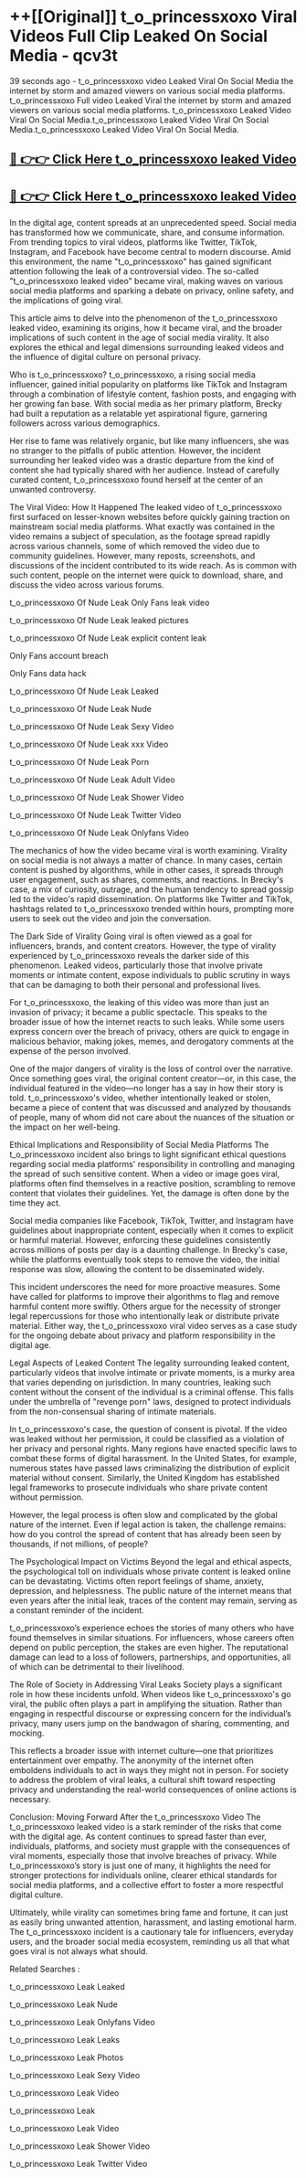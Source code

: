 # ++[[Original]] t_o_princessxoxo Viral Videos Full Clip Leaked On Social Media - qcv3t<br>

39 seconds ago - t_o_princessxoxo video Leaked Viral On Social Media the internet by storm and amazed viewers on various social media platforms.
t_o_princessxoxo Full video Leaked Viral the internet by storm and amazed viewers on various social media platforms. t_o_princessxoxo Leaked Video Viral On Social Media.t_o_princessxoxo Leaked Video Viral On Social Media.t_o_princessxoxo Leaked Video Viral On Social Media.<br>


## [🔴 👉👉 Click Here t_o_princessxoxo leaked Video ](https://onlyclips.site?title=t_o_princessxoxo&ref=git)

## [🔴 👉👉 Click Here t_o_princessxoxo leaked Video ](https://onlyclips.site?title=t_o_princessxoxo&ref=git)

In the digital age, content spreads at an unprecedented speed. Social media has transformed how we communicate, share, and consume information. From trending topics to viral videos, platforms like Twitter, TikTok, Instagram, and Facebook have become central to modern discourse. Amid this environment, the name "t_o_princessxoxo" has gained significant attention following the leak of a controversial video. The so-called "t_o_princessxoxo leaked video" became viral, making waves on various social media platforms and sparking a debate on privacy, online safety, and the implications of going viral.

This article aims to delve into the phenomenon of the t_o_princessxoxo leaked video, examining its origins, how it became viral, and the broader implications of such content in the age of social media virality. It also explores the ethical and legal dimensions surrounding leaked videos and the influence of digital culture on personal privacy.

Who is t_o_princessxoxo?
t_o_princessxoxo, a rising social media influencer, gained initial popularity on platforms like TikTok and Instagram through a combination of lifestyle content, fashion posts, and engaging with her growing fan base. With social media as her primary platform, Brecky had built a reputation as a relatable yet aspirational figure, garnering followers across various demographics.

Her rise to fame was relatively organic, but like many influencers, she was no stranger to the pitfalls of public attention. However, the incident surrounding her leaked video was a drastic departure from the kind of content she had typically shared with her audience. Instead of carefully curated content, t_o_princessxoxo found herself at the center of an unwanted controversy.

The Viral Video: How It Happened
The leaked video of t_o_princessxoxo first surfaced on lesser-known websites before quickly gaining traction on mainstream social media platforms. What exactly was contained in the video remains a subject of speculation, as the footage spread rapidly across various channels, some of which removed the video due to community guidelines. However, many reposts, screenshots, and discussions of the incident contributed to its wide reach. As is common with such content, people on the internet were quick to download, share, and discuss the video across various forums.

t_o_princessxoxo Of Nude Leak Only Fans leak video

t_o_princessxoxo Of Nude Leak leaked pictures

t_o_princessxoxo Of Nude Leak explicit content leak

Only Fans account breach

Only Fans data hack

t_o_princessxoxo Of Nude Leak Leaked

t_o_princessxoxo Of Nude Leak Nude

t_o_princessxoxo Of Nude Leak Sexy Video

t_o_princessxoxo Of Nude Leak xxx Video

t_o_princessxoxo Of Nude Leak Porn

t_o_princessxoxo Of Nude Leak Adult Video

t_o_princessxoxo Of Nude Leak Shower Video

t_o_princessxoxo Of Nude Leak Twitter Video

t_o_princessxoxo Of Nude Leak Onlyfans Video

The mechanics of how the video became viral is worth examining. Virality on social media is not always a matter of chance. In many cases, certain content is pushed by algorithms, while in other cases, it spreads through user engagement, such as shares, comments, and reactions. In Brecky's case, a mix of curiosity, outrage, and the human tendency to spread gossip led to the video's rapid dissemination. On platforms like Twitter and TikTok, hashtags related to t_o_princessxoxo trended within hours, prompting more users to seek out the video and join the conversation.

The Dark Side of Virality
Going viral is often viewed as a goal for influencers, brands, and content creators. However, the type of virality experienced by t_o_princessxoxo reveals the darker side of this phenomenon. Leaked videos, particularly those that involve private moments or intimate content, expose individuals to public scrutiny in ways that can be damaging to both their personal and professional lives.

For t_o_princessxoxo, the leaking of this video was more than just an invasion of privacy; it became a public spectacle. This speaks to the broader issue of how the internet reacts to such leaks. While some users express concern over the breach of privacy, others are quick to engage in malicious behavior, making jokes, memes, and derogatory comments at the expense of the person involved.

One of the major dangers of virality is the loss of control over the narrative. Once something goes viral, the original content creator—or, in this case, the individual featured in the video—no longer has a say in how their story is told. t_o_princessxoxo's video, whether intentionally leaked or stolen, became a piece of content that was discussed and analyzed by thousands of people, many of whom did not care about the nuances of the situation or the impact on her well-being.

Ethical Implications and Responsibility of Social Media Platforms
The t_o_princessxoxo incident also brings to light significant ethical questions regarding social media platforms' responsibility in controlling and managing the spread of such sensitive content. When a video or image goes viral, platforms often find themselves in a reactive position, scrambling to remove content that violates their guidelines. Yet, the damage is often done by the time they act.

Social media companies like Facebook, TikTok, Twitter, and Instagram have guidelines about inappropriate content, especially when it comes to explicit or harmful material. However, enforcing these guidelines consistently across millions of posts per day is a daunting challenge. In Brecky's case, while the platforms eventually took steps to remove the video, the initial response was slow, allowing the content to be disseminated widely.

This incident underscores the need for more proactive measures. Some have called for platforms to improve their algorithms to flag and remove harmful content more swiftly. Others argue for the necessity of stronger legal repercussions for those who intentionally leak or distribute private material. Either way, the t_o_princessxoxo viral video serves as a case study for the ongoing debate about privacy and platform responsibility in the digital age.

Legal Aspects of Leaked Content
The legality surrounding leaked content, particularly videos that involve intimate or private moments, is a murky area that varies depending on jurisdiction. In many countries, leaking such content without the consent of the individual is a criminal offense. This falls under the umbrella of "revenge porn" laws, designed to protect individuals from the non-consensual sharing of intimate materials.

In t_o_princessxoxo's case, the question of consent is pivotal. If the video was leaked without her permission, it could be classified as a violation of her privacy and personal rights. Many regions have enacted specific laws to combat these forms of digital harassment. In the United States, for example, numerous states have passed laws criminalizing the distribution of explicit material without consent. Similarly, the United Kingdom has established legal frameworks to prosecute individuals who share private content without permission.

However, the legal process is often slow and complicated by the global nature of the internet. Even if legal action is taken, the challenge remains: how do you control the spread of content that has already been seen by thousands, if not millions, of people?

The Psychological Impact on Victims
Beyond the legal and ethical aspects, the psychological toll on individuals whose private content is leaked online can be devastating. Victims often report feelings of shame, anxiety, depression, and helplessness. The public nature of the internet means that even years after the initial leak, traces of the content may remain, serving as a constant reminder of the incident.

t_o_princessxoxo’s experience echoes the stories of many others who have found themselves in similar situations. For influencers, whose careers often depend on public perception, the stakes are even higher. The reputational damage can lead to a loss of followers, partnerships, and opportunities, all of which can be detrimental to their livelihood.

The Role of Society in Addressing Viral Leaks
Society plays a significant role in how these incidents unfold. When videos like t_o_princessxoxo's go viral, the public often plays a part in amplifying the situation. Rather than engaging in respectful discourse or expressing concern for the individual’s privacy, many users jump on the bandwagon of sharing, commenting, and mocking.

This reflects a broader issue with internet culture—one that prioritizes entertainment over empathy. The anonymity of the internet often emboldens individuals to act in ways they might not in person. For society to address the problem of viral leaks, a cultural shift toward respecting privacy and understanding the real-world consequences of online actions is necessary.

Conclusion: Moving Forward After the t_o_princessxoxo Video
The t_o_princessxoxo leaked video is a stark reminder of the risks that come with the digital age. As content continues to spread faster than ever, individuals, platforms, and society must grapple with the consequences of viral moments, especially those that involve breaches of privacy. While t_o_princessxoxo’s story is just one of many, it highlights the need for stronger protections for individuals online, clearer ethical standards for social media platforms, and a collective effort to foster a more respectful digital culture.

Ultimately, while virality can sometimes bring fame and fortune, it can just as easily bring unwanted attention, harassment, and lasting emotional harm. The t_o_princessxoxo incident is a cautionary tale for influencers, everyday users, and the broader social media ecosystem, reminding us all that what goes viral is not always what should.

Related Searches :

t_o_princessxoxo Leak Leaked

t_o_princessxoxo Leak Nude

t_o_princessxoxo Leak Onlyfans Video

t_o_princessxoxo Leak Leaks

t_o_princessxoxo Leak Photos

t_o_princessxoxo Leak Sexy Video

t_o_princessxoxo Leak Video

t_o_princessxoxo Leak

t_o_princessxoxo Leak Video

t_o_princessxoxo Leak Shower Video

t_o_princessxoxo Leak Twitter Video


